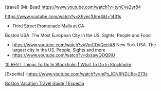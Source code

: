 
[travel]
[Mr. Beat]
https://www.youtube.com/watch?v=tynCve2yr84

https://www.youtube.com/watch?v=XhvecfUire4&t=1431s
- Third Street Promenade
Malls at CA

Boston USA. The Most European City in the US. Sights, People and Food
- https://www.youtube.com/watch?v=VmCDvQecjA8
New York USA. The largest city in the US. People, Sights and more
- https://www.youtube.com/watch?v=dxsawQOQ9lU


[10 BEST Things To Do In Stockholm | What To Do In Stockholm](https://www.youtube.com/watch?v=akEfij7BzHU&t=35s)


[Expedia]
-https://www.youtube.com/watch?v=mPs_lCNRNDU&t=273s

[Boston Vacation Travel Guide | Expedia](https://www.youtube.com/watch?v=e5cm2SDuHxA)